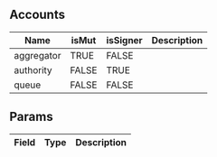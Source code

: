 

## Accounts
|Name|isMut|isSigner|Description|
|--|--|--|--|
| aggregator | TRUE | FALSE |  | 
| authority | FALSE | TRUE |  | 
| queue | FALSE | FALSE |  | 
## Params
|Field|Type|Description|
|--|--|--|
